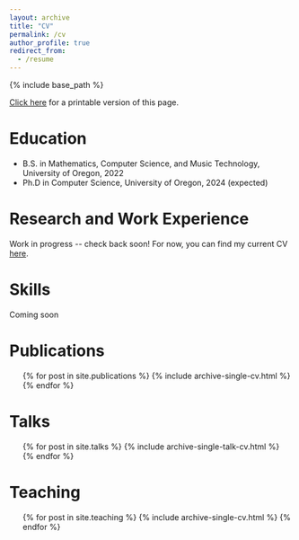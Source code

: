 ```yaml
---
layout: archive
title: "CV"
permalink: /cv
author_profile: true
redirect_from:
  - /resume
---
```


{% include base_path %}

[Click here](/files/resume.pdf) for a printable version of this page.

Education
======
* B.S. in Mathematics, Computer Science, and Music Technology, University of Oregon, 2022
* Ph.D in Computer Science, University of Oregon, 2024 (expected)

Research and Work Experience
======
Work in progress -- check back soon! For now, you can find my current CV [here](/files/resume.pdf).

<!-- 
* Summer 2015: Research Assistant
  * Github University
  * Duties included: Tagging issues
  * Supervisor: Professor Git

* Fall 2015: Research Assistant
  * Github University
  * Duties included: Merging pull requests
  * Supervisor: Professor Hub 
  -->
  
Skills
======
Coming soon

<!-- 
* Skill 1
* Skill 2
  * Sub-skill 2.1
  * Sub-skill 2.2
  * Sub-skill 2.3
* Skill 3 
-->

Publications
======
  <ul>{% for post in site.publications %}
    {% include archive-single-cv.html %}
  {% endfor %}</ul>
  
Talks
======
  <ul>{% for post in site.talks %}
    {% include archive-single-talk-cv.html %}
  {% endfor %}</ul>
  
Teaching
======
  <ul>{% for post in site.teaching %}
    {% include archive-single-cv.html %}
  {% endfor %}</ul>

<!-- 
Service and leadership
======
* Currently signed in to 43 different slack teams 
-->

